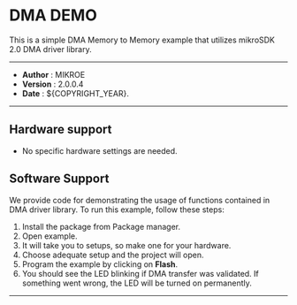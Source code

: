 # DMA DEMO

This is a simple DMA Memory to Memory example that utilizes mikroSDK 2.0 DMA driver library.

---

- **Author**      : MIKROE
- **Version**     : 2.0.0.4
- **Date**        : ${COPYRIGHT_YEAR}.

---

## Hardware support

- No specific hardware settings are needed.

## Software Support

We provide code for demonstrating the usage of functions contained in DMA driver library. To run this example, follow these steps:

1. Install the package from Package manager.
2. Open example.
3. It will take you to setups, so make one for your hardware.
4. Choose adequate setup and the project will open.
5. Program the example by clicking on **Flash**.
6. You should see the LED blinking if DMA transfer was validated. If something went wrong, the LED will be turned on permanently.

---

